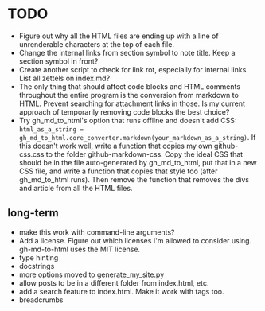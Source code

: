 # TODO

* Figure out why all the HTML files are ending up with a line of unrenderable characters at the top of each file.
* Change the internal links from section symbol to note title. Keep a section symbol in front?
* Create another script to check for link rot, especially for internal links. List all zettels on index.md?
* The only thing that should affect code blocks and HTML comments throughout the entire program is the conversion from markdown to HTML. Prevent searching for attachment links in those. Is my current approach of temporarily removing code blocks the best choice?
* Try gh_md_to_html's option that runs offline and doesn't add CSS: `html_as_a_string = gh_md_to_html.core_converter.markdown(your_markdown_as_a_string)`. If this doesn't work well, write a function that copies my own github-css.css to the folder github-markdown-css. Copy the ideal CSS that should be in the file auto-generated by gh_md_to_html, put that in a new CSS file, and write a function that copies that style too (after gh_md_to_html runs). Then remove the function that removes the divs and article from all the HTML files.

## long-term
* make this work with command-line arguments?
* Add a license. Figure out which licenses I'm allowed to consider using. gh-md-to-html uses the MIT license.
* type hinting
* docstrings
* more options moved to generate_my_site.py
* allow posts to be in a different folder from index.html, etc.
* add a search feature to index.html. Make it work with tags too.
* breadcrumbs
